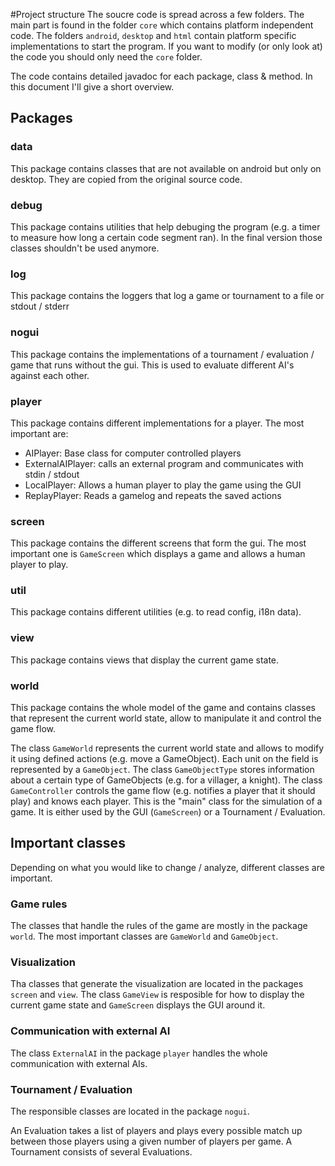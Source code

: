 #Project structure
The soucre code is spread across a few folders. The main part is found in the folder `core` which contains platform independent code. The folders `android`, `desktop` and `html` contain platform specific implementations to start the program. If you want to modify (or only look at) the code you should only need the `core` folder.

The code contains detailed javadoc for each package, class & method. In this document I'll give a short overview.

## Packages
### data
This package contains classes that are not available on android but only on desktop. They are copied from the original source code.

### debug
This package contains utilities that help debuging the program (e.g. a timer to measure how long a certain code segment ran). In the final version those classes shouldn't be used anymore.

### log
This package contains the loggers that log a game or tournament to a file or stdout / stderr

### nogui
This package contains the implementations of a tournament / evaluation / game that runs without the gui. This is used to evaluate different AI's against each other.

### player
This package contains different implementations for a player. The most important are:

* AIPlayer: Base class for computer controlled players
* ExternalAIPlayer: calls an external program and communicates with stdin / stdout
* LocalPlayer: Allows a human player to play the game using the GUI
* ReplayPlayer: Reads a gamelog and repeats the saved actions

### screen
This package contains the different screens that form the gui. The most important one is `GameScreen` which displays a game and allows a human player to play.

### util
This package contains different utilities (e.g. to read config, i18n data).

### view
This package contains views that display the current game state.

### world
This package contains the whole model of the game and contains classes that represent the current world state, allow to manipulate it and control the game flow.

The class `GameWorld` represents the current world state and allows to modify it using defined actions (e.g. move a GameObject). Each unit on the field is represented by a `GameObject`. The class `GameObjectType` stores information about a certain type of GameObjects (e.g. for a villager, a knight). The class `GameController` controls the game flow (e.g. notifies a player that it should play) and knows each player. This is the "main" class for the simulation of a game. It is either used by the GUI (`GameScreen`) or a Tournament / Evaluation.

## Important classes
Depending on what you would like to change / analyze, different classes are important.

### Game rules
The classes that handle the rules of the game are mostly in the package `world`. The most important classes are `GameWorld` and `GameObject`.

### Visualization
Tha classes that generate the visualization are located in the packages `screen` and `view`. The class `GameView` is resposible for how to display the current game state and `GameScreen` displays the GUI around it.

### Communication with external AI
The class `ExternalAI` in the package `player` handles the whole communication with external AIs.

### Tournament / Evaluation
The responsible classes are located in the package `nogui`.

An Evaluation takes a list of players and plays every possible match up between those players using a given number of players per game. A Tournament consists of several Evaluations.